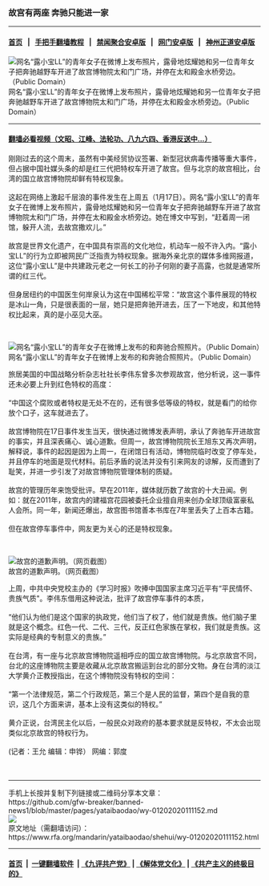 ### 故宫有两座  奔驰只能进一家
------------------------

#### [首页](https://github.com/gfw-breaker/banned-news1/blob/master/README.md) &nbsp;&nbsp;|&nbsp;&nbsp; [手把手翻墙教程](https://github.com/gfw-breaker/guides/wiki) &nbsp;&nbsp;|&nbsp;&nbsp; [禁闻聚合安卓版](https://github.com/gfw-breaker/bn-android) &nbsp;&nbsp;|&nbsp;&nbsp; [网门安卓版](https://github.com/oGate2/oGate) &nbsp;&nbsp;|&nbsp;&nbsp; [神州正道安卓版](https://github.com/SzzdOgate/update) 



<div id="headerimg">
 <img alt="网名“露小宝LL”的青年女子在微博上发布照片，露骨地炫耀她和另一位青年女子把奔驰越野车开进了故宫博物院太和门广场，并停在太和殿金水桥旁边。（Public Domain）" src="https://www.rfa.org/mandarin/yataibaodao/shehui/wy-01202020111152.html/34F2R15793349721.jpg/@@images/fae1c4f2-1b01-4268-9d8e-fb7b12f36a2a.jpeg" title="网名“露小宝LL”的青年女子在微博上发布照片，露骨地炫耀她和另一位青年女子把奔驰越野车开进了故宫博物院太和门广场，并停在太和殿金水桥旁边。（Public Domain）"/>
 <div id="headerimgcontents">
  <div id="headerimgcaption">
   <span>
    网名“露小宝LL”的青年女子在微博上发布照片，露骨地炫耀她和另一位青年女子把奔驰越野车开进了故宫博物院太和门广场，并停在太和殿金水桥旁边。（Public Domain）
   </span>
   <!-- zoomattribute -->
  </div>
  <!-- headerimgcaption -->
 </div>
 <!-- headerimagecontents -->
</div>

<hr/>


#### [翻墙必看视频（文昭、江峰、法轮功、八九六四、香港反送中...）](http://167.172.214.107/home.html)

<div id="storytext">
 <div>
  <div class="slot_header">
  </div>
 </div>
 <p>
  刚刚过去的这个周末，虽然有中美经贸协议签署、新型冠状病毒传播等重大事件，但占据中国社媒头条的却是红三代把特权车开进了故宫。但与北京的故宫相比，台湾的国立故宫博物院却鲜有特权现象。
  <br/>
  <br/>
  这起在网络上激起千层浪的事件发生在上周五（1月17日）。网名“露小宝LL”的青年女子在微博上发布照片，露骨地炫耀她和另一位青年女子把奔驰越野车开进了故宫博物院太和门广场，并停在太和殿金水桥旁边。她在博文中写到，“赶着周一闭馆，躲开人流，去故宫撒欢儿。”
  <br/>
  <br/>
  故宫是世界文化遗产，在中国具有崇高的文化地位，机动车一般不许入内。“露小宝LL”的行为立即被网民广泛指责为特权现象。据海外亲北京的媒体多维网报道，这位“露小宝LL”是中共建政元老之一何长工的孙子何刚的妻子高露，也就是通常所谓的红三代。
  <br/>
  <br/>
  但身居纽约的中国医生何岸泉认为这在中国稀松平常：“故宫这个事件展现的特权是冰山一角，只是很表面的一层，她只是把奔驰开进去，压了一下地皮，和其他特权比起来，真的是小巫见大巫。
 </p>
 <p>
  <br/>
  <div class="image-inline captioned" style="width:600px;">
   <div style="width:600px;">
    <img alt="网名“露小宝LL”的青年女子在微博上发布的和奔驰合照照片。（Public Domain）" src="https://www.rfa.org/mandarin/yataibaodao/shehui/wy-01202020111152.html/0003131937-0.bmy.jpg" title="网名“露小宝LL”的青年女子在微博上发布的和奔驰合照照片。（Public Domain）"/>
   </div>
   <div class="image-caption">
    <span style="width:600px;">
     网名“露小宝LL”的青年女子在微博上发布的和奔驰合照照片。（Public Domain）
    </span>
    <span class="copyright">
    </span>
   </div>
  </div>
 </p>
 <p>
  旅居美国的中国战略分析杂志社社长李伟东曾多次参观故宫，他分析说，这一事件还未必要上升到红色特权的高度：
  <br/>
  <br/>
  “中国这个腐败或者特权是无处不在的，还有很多低等级的特权，就是看门的给你放个口子，这车就进去了。
  <br/>
  <br/>
  故宫博物院在17日事件发生当天，很快通过微博发表声明，承认了奔驰车开进故宫的事实，并且深表痛心、诚心道歉。但周一，故宫博物院院长王旭东又再次声明，解释说，事件的起因是因为上周一，在闭馆日有活动，博物院临时改变了停车处，并且停车的地面是现代材料。前后矛盾的说法并没有引来网友的谅解，反而遭到了耻笑，并进一步引发了对故宫博物院管理体制的质疑。
  <br/>
  <br/>
  故宫的管理历年来饱受批评。早在2011年，媒体就历数了故宫的十大丑闻。例如：就在2011年，故宫内的建福宫花园被委托企业擅自用来创办全球顶级富豪私人会所。同一年，新闻还爆出，故宫图书馆善本书库在7年里丢失了上百本古籍。
  <br/>
  <br/>
  但在故宫停车事件中，网友更为关心的还是特权现象。
 </p>
 <p>
  <br/>
  <div class="image-inline captioned" style="width:669px;">
   <div style="width:669px;">
    <img alt="故宫的道歉声明。（网页截图）" src="https://www.rfa.org/mandarin/yataibaodao/shehui/wy-01202020111152.html/Capture.PNG" title="故宫的道歉声明。（网页截图）"/>
   </div>
   <div class="image-caption">
    <span style="width:669px;">
     故宫的道歉声明。（网页截图）
    </span>
    <span class="copyright">
    </span>
   </div>
  </div>
 </p>
 <p>
  上周，中共中央党校主办的《学习时报》吹捧中国国家主席习近平有“平民情怀、贵族气质"。李伟东借用这种说法，批评了故宫停车事件的本质，
  <br/>
  <br/>
  “他们认为他们是这个国家的执政党，他们当了权了，他们就是贵族。他们脑子里就是这个概念。红色一代、二代、三代，反正红色家族在掌权，我们就是贵族。这实际是经典的专制意义的贵族。”
  <br/>
  <br/>
  在台湾，有一座与北京故宫博物院遥相呼应的国立故宫博物院。与北京故宫不同，台北的这座博物院主要是收藏从北京故宫搬运到台北的部分文物。身在台湾的淡江大学黄介正教授指出，在这个博物院没有特权的空间：
  <br/>
  <br/>
  “第一个法律规范，第二个行政规范，第三个是人民的监督，第四个是自我的意识，这几个方面来讲，基本上没有这类似的特权。”
  <br/>
  <br/>
  黄介正说，台湾民主化以后，一般民众对政府的基本要求就是反特权，不太会出现类似北京故宫的特权行为。
  <br/>
  <br/>
  (记者：王允 编辑：申铧） 网编：郭度
  <br/>
  <br/>
  <br/>
 </p>
</div>

<hr/>
手机上长按并复制下列链接或二维码分享本文章：<br/>
https://github.com/gfw-breaker/banned-news1/blob/master/pages/yataibaodao/wy-01202020111152.md <br/>
<a href='https://github.com/gfw-breaker/banned-news1/blob/master/pages/yataibaodao/wy-01202020111152.md'><img src='https://github.com/gfw-breaker/banned-news1/blob/master/pages/yataibaodao/wy-01202020111152.md.png'/></a> <br/>
原文地址（需翻墙访问）：https://www.rfa.org/mandarin/yataibaodao/shehui/wy-01202020111152.html


------------------------
#### [首页](https://github.com/gfw-breaker/banned-news1/blob/master/README.md) &nbsp;|&nbsp; [一键翻墙软件](https://github.com/gfw-breaker/nogfw/blob/master/README.md) &nbsp;| [《九评共产党》](https://github.com/gfw-breaker/9ping.md/blob/master/README.md#九评之一评共产党是什么) | [《解体党文化》](https://github.com/gfw-breaker/jtdwh.md/blob/master/README.md) | [《共产主义的终极目的》](https://github.com/gfw-breaker/gczydzjmd.md/blob/master/README.md)


<img src='http://gfw-breaker.win/banned-news/pages/yataibaodao/wy-01202020111152.md' width='0px' height='0px'/>